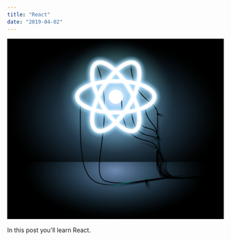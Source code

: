 ```yaml
---
title: "React"
date: "2019-04-02"
---
```


![react-light](./react-light.png)

In this post you'll learn React.
